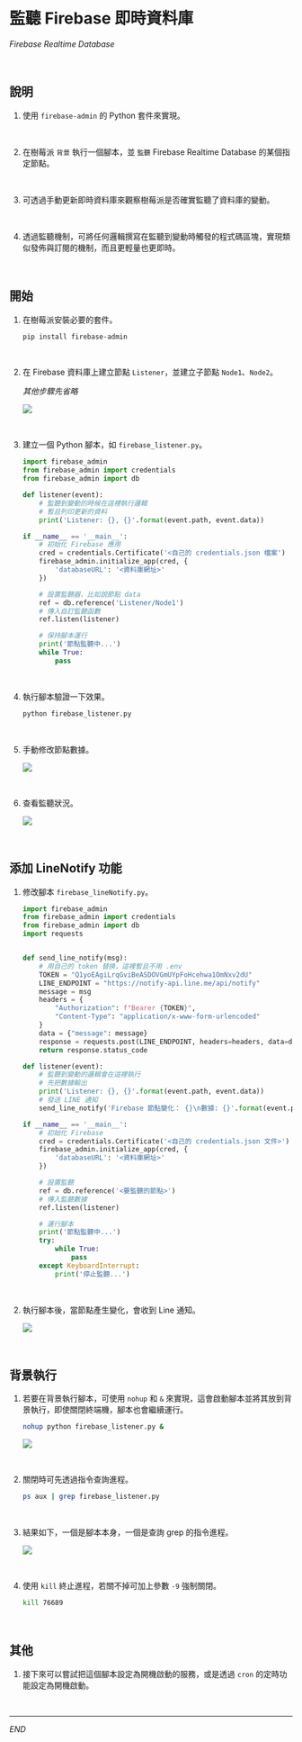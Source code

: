 # 監聽 Firebase 即時資料庫

_Firebase Realtime Database_

<br>

## 說明

1. 使用 `firebase-admin` 的 Python 套件來實現。

<br>

2. 在樹莓派 `背景` 執行一個腳本，並 `監聽` Firebase Realtime Database 的某個指定節點。

<br>

3. 可透過手動更新即時資料庫來觀察樹莓派是否確實監聽了資料庫的變動。

<br>

4. 透過監聽機制，可將任何邏輯撰寫在監聽到變動時觸發的程式碼區塊，實現類似發佈與訂閱的機制，而且更輕量也更即時。

<br>

## 開始

1. 在樹莓派安裝必要的套件。

    ```bash
    pip install firebase-admin
    ```

<br>

2. 在 Firebase 資料庫上建立節點 `Listener`，並建立子節點 `Node1`、`Node2`。

    _其他步驟先省略_

    ![](images/img_32.png)

<br>

3. 建立一個 Python 腳本，如 `firebase_listener.py`。

    ```python
    import firebase_admin
    from firebase_admin import credentials
    from firebase_admin import db

    def listener(event):
        # 監聽到變動的時候在這裡執行邏輯
        # 暫且列印更新的資料
        print('Listener: {}, {}'.format(event.path, event.data))

    if __name__ == '__main__':
        # 初始化 Firebase 應用
        cred = credentials.Certificate('<自己的 credentials.json 檔案')
        firebase_admin.initialize_app(cred, {
            'databaseURL': '<資料庫網址>'
        })

        # 設置監聽器，比如說節點 data
        ref = db.reference('Listener/Node1')
        # 傳入自訂監聽函數
        ref.listen(listener)

        # 保持腳本運行
        print('節點監聽中...')
        while True:
            pass
    ```

<br>

4. 執行腳本驗證一下效果。

    ```python
    python firebase_listener.py
    ```

<br>

5. 手動修改節點數據。

    ![](images/img_33.png)

<br>

6. 查看監聽狀況。

   ![](images/img_34.png)

<br>

## 添加 LineNotify 功能

1. 修改腳本 `firebase_lineNotify.py`。

    ```python
    import firebase_admin
    from firebase_admin import credentials
    from firebase_admin import db
    import requests


    def send_line_notify(msg):
        # 用自己的 token 替换，這裡暫且不用 .env
        TOKEN = "Q1yoEAgiLrqGviBeASDOVGmUYpFoHcehwa1OmNxv2dU"
        LINE_ENDPOINT = "https://notify-api.line.me/api/notify"
        message = msg
        headers = {
            "Authorization": f"Bearer {TOKEN}",
            "Content-Type": "application/x-www-form-urlencoded"
        }
        data = {"message": message}
        response = requests.post(LINE_ENDPOINT, headers=headers, data=data)
        return response.status_code

    def listener(event):
        # 監聽到變動的邏輯會在這裡執行
        # 先把數據輸出
        print('Listener: {}, {}'.format(event.path, event.data))
        # 發送 LINE 通知
        send_line_notify('Firebase 節點變化： {}\n數據: {}'.format(event.path, event.data))

    if __name__ == '__main__':
        # 初始化 Firebase
        cred = credentials.Certificate('<自己的 credentials.json 文件>')
        firebase_admin.initialize_app(cred, {
            'databaseURL': '<資料庫網址>'
        })

        # 設置監聽
        ref = db.reference('<要監聽的節點>')
        # 傳入監聽數據
        ref.listen(listener)

        # 運行腳本
        print('節點監聽中...')
        try:
            while True:
                pass
        except KeyboardInterrupt:
            print('停止監聽...')
    ```

<br>

2. 執行腳本後，當節點產生變化，會收到 Line 通知。

    ![](images/img_35.png)

<br>

## 背景執行

1. 若要在背景執行腳本，可使用 `nohup` 和 `&` 來實現，這會啟動腳本並將其放到背景執行，即使關閉終端機，腳本也會繼續運行。

    ```bash
    nohup python firebase_listener.py &
    ```

    ![](images/img_31.png)

<br>

2. 關閉時可先透過指令查詢進程。

    ```bash
    ps aux | grep firebase_listener.py
    ```

<br>

3. 結果如下，一個是腳本本身，一個是查詢 grep 的指令進程。

    ![](images/img_36.png)

<br>

4. 使用 `kill` 終止進程，若關不掉可加上參數 `-9` 強制關閉。

    ```bash
    kill 76689
    ```

<br>

## 其他

1. 接下來可以嘗試把這個腳本設定為開機啟動的服務，或是透過 `cron` 的定時功能設定為開機啟動。

<br>

___

_END_
